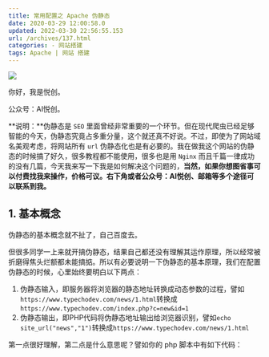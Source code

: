 ```yaml
---
title: 常用配置之 Apache 伪静态
date: 2020-03-29 12:00:58.0
updated: 2022-03-30 22:56:55.153
url: /archives/137.html
categories: - 网站搭建
tags: Apache | 网站 搭建
---
```




![](http://aiyc.top:5120/uploads/big/d3093e84b4fe0527f21650c1ebf6f8b3.jpg)

你好，我是悦创。

公众号：AI悦创。

**说明：**伪静态是 `SEO` 里面曾经非常重要的一个环节。但在现代爬虫已经足够智能的今天，伪静态究竟占多重分量，这个就还真不好说。不过，即使为了网站域名美观考虑，将网站所有 `url` 伪静态化也是有必要的。我在做我这个网站的伪静态的时候搞了好久，很多教程都不能使用，很多也是用 `Nginx` 而且千篇一律成功的没有几篇，今天我来写一下我是如何解决这个问题的，**当然，如果你想图省事可以付费找我来操作，价格可议。右下角或者公众号：AI悦创、邮箱等多个途径可以联系到我。**

## 1\. 基本概念

伪静态的基本概念就不扯了，自己百度去。

但很多同学一上来就开搞伪静态，结果自己都还没有理解其运作原理，所以经常被折磨得焦头烂额都未能搞掂。所以有必要说明一下伪静态的基本原理，我们在配置伪静态的时候，心里始终要明白以下两点：

1.  伪静态输入，即服务器将浏览器的静态地址转换成动态参数的过程，譬如`https://www.typechodev.com/news/1.html`转换成`https://www.typechodev.com/index.php?c=new&id=1`
2.  伪静态输出，即PHP代码将伪静态地址输出给浏览器识别，譬如`echo site_url("news","1")`转换成`https://www.typechodev.com/news/1.html`

第一点很好理解，第二点是什么意思呢？譬如你的 php 脚本中有如下代码：